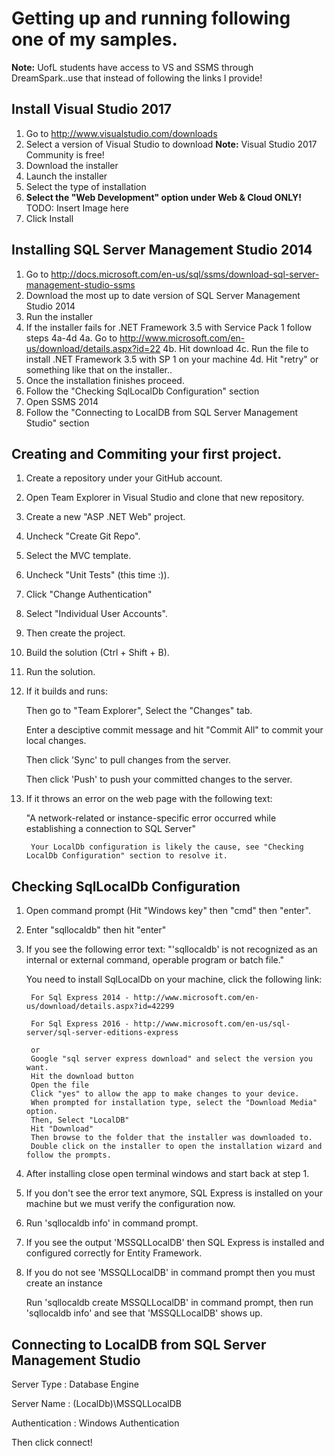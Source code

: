 # Getting up and running following one of my samples.

**Note:** UofL students have access to VS and SSMS through DreamSpark..use that instead of following the links I provide!

## Install Visual Studio 2017
1. Go to http://www.visualstudio.com/downloads
2. Select a version of Visual Studio to download **Note:** Visual Studio 2017 Community is free!
3. Download the installer
4. Launch the installer
5. Select the type of installation
6. **Select the "Web Development" option under Web & Cloud ONLY!**
TODO: Insert Image here
7. Click Install


## Installing SQL Server Management Studio 2014
1. Go to http://docs.microsoft.com/en-us/sql/ssms/download-sql-server-management-studio-ssms
2. Download the most up to date version of SQL Server Management Studio 2014
3. Run the installer
4. If the installer fails for .NET Framework 3.5 with Service Pack 1 follow steps 4a-4d
      4a. Go to  http://www.microsoft.com/en-us/download/details.aspx?id=22
      4b. Hit download
      4c. Run the file to install .NET Framework 3.5 with SP 1 on your machine
      4d. Hit "retry" or something like that on the installer..
5. Once the installation finishes proceed.
6. Follow the "Checking SqlLocalDb Configuration" section
7. Open SSMS 2014
8. Follow the "Connecting to LocalDB from SQL Server Management Studio" section


## Creating and Commiting your first project.
1. Create a repository under your GitHub account.
2. Open Team Explorer in Visual Studio and clone that new repository.
3. Create a new "ASP .NET Web" project.
4. Uncheck "Create Git Repo".
5. Select the MVC template.
6. Uncheck "Unit Tests" (this time :)).
7. Click "Change Authentication"
8. Select "Individual User Accounts".
9. Then create the project.
10. Build the solution (Ctrl + Shift + B).
11. Run the solution.
12. If it builds and runs:

      Then go to "Team Explorer", Select the "Changes" tab.
      
      Enter a desciptive commit message and hit "Commit All" to commit your local changes.
      
      Then click 'Sync' to pull changes from the server.
      
      Then click 'Push' to push your committed changes to the server.  
      
13. If it throws an error on the web page with the following text:

      "A network-related or instance-specific error occurred while establishing a connection to SQL Server"
      
         Your LocalDb configuration is likely the cause, see "Checking LocalDb Configuration" section to resolve it.


## Checking SqlLocalDb Configuration
1. Open command prompt (Hit "Windows key" then "cmd" then "enter".
2. Enter "sqllocaldb" then hit "enter"
3. If you see the following error text:
    "'sqllocaldb' is not recognized as an internal or external command, operable program or batch file."
    
    You need to install SqlLocalDb on your machine, click the following link:
    
        For Sql Express 2014 - http://www.microsoft.com/en-us/download/details.aspx?id=42299
        
        For Sql Express 2016 - http://www.microsoft.com/en-us/sql-server/sql-server-editions-express
        
        or        
        Google "sql server express download" and select the version you want.
        Hit the download button
        Open the file
        Click "yes" to allow the app to make changes to your device.
        When prompted for installation type, select the "Download Media" option.
        Then, Select "LocalDB"
        Hit "Download"
        Then browse to the folder that the installer was downloaded to.
        Double click on the installer to open the installation wizard and follow the prompts.
        
4. After installing close open terminal windows and start back at step 1.
5. If you don't see the error text anymore, SQL Express is installed on your machine but we must verify the configuration now.
6. Run 'sqllocaldb info' in command prompt.
7. If you see the output 'MSSQLLocalDB' then SQL Express is installed and configured correctly for Entity Framework.
8. If you do not see 'MSSQLLocalDB' in command prompt then you must create an instance

      Run 'sqllocaldb create MSSQLLocalDB' in command prompt, then run 'sqllocaldb info' and see that 'MSSQLLocalDB' shows up.
    
## Connecting to LocalDB from SQL Server Management Studio

Server Type : Database Engine

Server Name : (LocalDb)\MSSQLLocalDB

Authentication : Windows Authentication

Then click connect!
